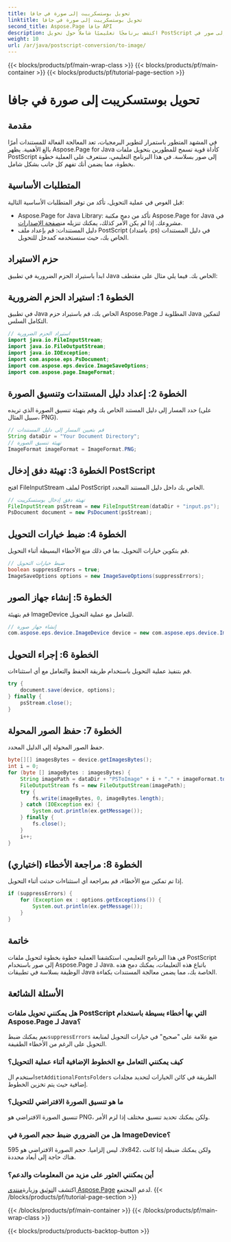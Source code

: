 ```yaml
---
title: تحويل بوستسكريبت إلى صورة في جافا
linktitle: تحويل بوستسكريبت إلى صورة في جافا
second_title: Aspose.Page جافا API
description: اكتشف برنامجًا تعليميًا شاملاً حول تحويل PostScript إلى صور في Java باستخدام Aspose.Page. يتضمن الدليل خطوة بخطوة والأسئلة الشائعة والمتطلبات الأساسية.
weight: 10
url: /ar/java/postscript-conversion/to-image/
---
```


{{< blocks/products/pf/main-wrap-class >}}
{{< blocks/products/pf/main-container >}}
{{< blocks/products/pf/tutorial-page-section >}}

# تحويل بوستسكريبت إلى صورة في جافا

## مقدمة
في المشهد المتطور باستمرار لتطوير البرمجيات، تعد المعالجة الفعالة للمستندات أمرًا بالغ الأهمية. يظهر Aspose.Page for Java كأداة قوية تسمح للمطورين بتحويل ملفات PostScript إلى صور بسلاسة. في هذا البرنامج التعليمي، سنتعرف على العملية خطوة بخطوة، مما يضمن أنك تفهم كل جانب بشكل شامل.
## المتطلبات الأساسية
قبل الغوص في عملية التحويل، تأكد من توفر المتطلبات الأساسية التالية:
-  Aspose.Page for Java Library: تأكد من دمج مكتبة Aspose.Page for Java في مشروعك. إذا لم يكن الأمر كذلك، يمكنك تنزيله من[صفحة الإصدارات](https://releases.aspose.com/page/java/).
- دليل المستندات: قم بإعداد ملف PostScript (بامتداد .ps) في دليل المستندات الخاص بك، حيث سنستخدمه كمدخل للتحويل.
## حزم الاستيراد
ابدأ باستيراد الحزم الضرورية في تطبيق Java الخاص بك. فيما يلي مثال على مقتطف:
## الخطوة 1: استيراد الحزم الضرورية
في تطبيق Java الخاص بك، قم باستيراد حزم Aspose.Page المطلوبة لـ Java لتمكين التكامل السلس.
```java
// استيراد الحزم الضرورية
import java.io.FileInputStream;
import java.io.FileOutputStream;
import java.io.IOException;
import com.aspose.eps.PsDocument;
import com.aspose.eps.device.ImageSaveOptions;
import com.aspose.page.ImageFormat;

```
## الخطوة 2: إعداد دليل المستندات وتنسيق الصورة
حدد المسار إلى دليل المستند الخاص بك وقم بتهيئة تنسيق الصورة الذي تريده (على سبيل المثال، PNG).
```java
// قم بتعيين المسار إلى دليل المستندات
String dataDir = "Your Document Directory";
// تهيئة تنسيق الصورة
ImageFormat imageFormat = ImageFormat.PNG;
```
## الخطوة 3: تهيئة دفق إدخال PostScript
افتح FileInputStream لملف PostScript الخاص بك داخل دليل المستند المحدد.
```java
// تهيئة دفق إدخال بوستسكريبت
FileInputStream psStream = new FileInputStream(dataDir + "input.ps");
PsDocument document = new PsDocument(psStream);
```
## الخطوة 4: ضبط خيارات التحويل
قم بتكوين خيارات التحويل، بما في ذلك منع الأخطاء البسيطة أثناء التحويل.
```java
// ضبط خيارات التحويل
boolean suppressErrors = true;
ImageSaveOptions options = new ImageSaveOptions(suppressErrors);
```
## الخطوة 5: إنشاء جهاز الصور
قم بتهيئة ImageDevice للتعامل مع عملية التحويل.
```java
// إنشاء جهاز صورة
com.aspose.eps.device.ImageDevice device = new com.aspose.eps.device.ImageDevice();
```
## الخطوة 6: إجراء التحويل
قم بتنفيذ عملية التحويل باستخدام طريقة الحفظ والتعامل مع أي استثناءات.
```java
try {
    document.save(device, options);
} finally {
    psStream.close();
}
```
## الخطوة 7: حفظ الصور المحولة
حفظ الصور المحولة إلى الدليل المحدد.
```java
byte[][] imagesBytes = device.getImagesBytes();
int i = 0;
for (byte [] imageBytes : imagesBytes) {
    String imagePath = dataDir + "PSToImage" + i + "." + imageFormat.toString().toLowerCase();
    FileOutputStream fs = new FileOutputStream(imagePath);
    try {
        fs.write(imageBytes, 0, imageBytes.length);
    } catch (IOException ex) {
        System.out.println(ex.getMessage());
    } finally {
        fs.close();
    }
    i++;
}
```
## الخطوة 8: مراجعة الأخطاء (اختياري)
إذا تم تمكين منع الأخطاء، قم بمراجعة أي استثناءات حدثت أثناء التحويل.
```java
if (suppressErrors) {
    for (Exception ex : options.getExceptions()) {
        System.out.println(ex.getMessage());
    }
}
```
## خاتمة
في هذا البرنامج التعليمي، استكشفنا العملية خطوة بخطوة لتحويل ملفات PostScript إلى صور باستخدام Aspose.Page لـ Java. باتباع هذه التعليمات، يمكنك دمج هذه الوظيفة بسلاسة في تطبيقات Java الخاصة بك، مما يضمن معالجة المستندات بكفاءة.
## الأسئلة الشائعة
### هل يمكنني تحويل ملفات PostScript التي بها أخطاء بسيطة باستخدام Aspose.Page لـ Java؟
 نعم يمكنك ضبط`suppressErrors` ضع علامة على "صحيح" في خيارات التحويل لمتابعة التحويل على الرغم من الأخطاء الطفيفة.
### كيف يمكنني التعامل مع الخطوط الإضافية أثناء عملية التحويل؟
 استخدم ال`setAdditionalFontsFolders` الطريقة في كائن الخيارات لتحديد مجلدات إضافية حيث يتم تخزين الخطوط.
### ما هو تنسيق الصورة الافتراضي للتحويل؟
تنسيق الصورة الافتراضي هو PNG، ولكن يمكنك تحديد تنسيق مختلف إذا لزم الأمر.
### هل من الضروري ضبط حجم الصورة في ImageDevice؟
لا، ليس إلزاميا. حجم الصورة الافتراضي هو 595x842، ولكن يمكنك ضبطه إذا كانت هناك حاجة إلى أبعاد محددة.
### أين يمكنني العثور على مزيد من المعلومات والدعم؟
 اكتشف ال[توثيق](https://reference.aspose.com/page/java/) وزيارة[منتدى Aspose.Page](https://forum.aspose.com/c/page/39) لدعم المجتمع.
{{< /blocks/products/pf/tutorial-page-section >}}

{{< /blocks/products/pf/main-container >}}
{{< /blocks/products/pf/main-wrap-class >}}

{{< blocks/products/products-backtop-button >}}
